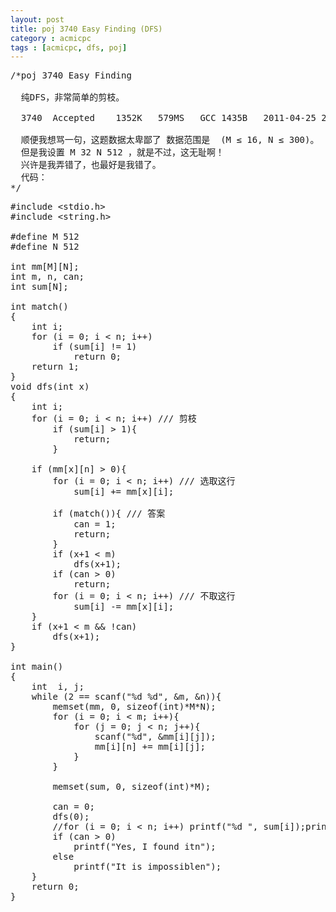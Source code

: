 ```yaml
---
layout: post
title: poj 3740 Easy Finding (DFS)
category : acmicpc
tags : [acmicpc, dfs, poj]
---
```


<pre>/*poj 3740 Easy Finding

  纯DFS，非常简单的剪枝。
  
  3740	Accepted	1352K	579MS	GCC	1435B	2011-04-25 22:55:41
  
  顺便我想骂一句，这题数据太卑鄙了 数据范围是  (M ≤ 16, N ≤ 300)。
  但是我设置 M 32 N 512 ，就是不过，这无耻啊！
  兴许是我弄错了，也最好是我错了。
  代码：
*/</pre>
<!--more-->
<pre>
#include &lt;stdio.h&gt;
#include &lt;string.h&gt;

#define M 512
#define N 512

int mm[M][N];
int m, n, can;
int sum[N];

int match()
{
    int i;
    for (i = 0; i &lt; n; i++)
        if (sum[i] != 1)
            return 0;
    return 1;
}
void dfs(int x)
{
    int i;    
    for (i = 0; i &lt; n; i++) /// 剪枝
        if (sum[i] &gt; 1){
            return;
        }
    
    if (mm[x][n] &gt; 0){
        for (i = 0; i &lt; n; i++) /// 选取这行
            sum[i] += mm[x][i];
        
        if (match()){ /// 答案
            can = 1;
            return;
        }
        if (x+1 &lt; m)
            dfs(x+1);
        if (can &gt; 0)
            return;
        for (i = 0; i &lt; n; i++) /// 不取这行
            sum[i] -= mm[x][i];
    }
    if (x+1 &lt; m &amp;&amp; !can)
        dfs(x+1);
}

int main()
{
    int  i, j;
    while (2 == scanf("%d %d", &amp;m, &amp;n)){
        memset(mm, 0, sizeof(int)*M*N);
        for (i = 0; i &lt; m; i++){
            for (j = 0; j &lt; n; j++){
                scanf("%d", &amp;mm[i][j]);
                mm[i][n] += mm[i][j];
            }
        }
        
        memset(sum, 0, sizeof(int)*M);
        
        can = 0;
        dfs(0);
        //for (i = 0; i &lt; n; i++) printf("%d ", sum[i]);printf("n");
        if (can &gt; 0)
            printf("Yes, I found itn");
        else 
            printf("It is impossiblen");
    }
    return 0;
}</pre>
